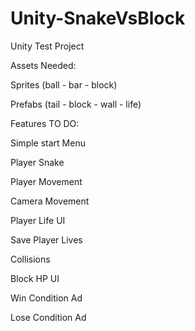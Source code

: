# Unity-SnakeVsBlock

Unity Test Project

Assets Needed:

Sprites (ball - bar - block)

Prefabs (tail - block - wall - life)


Features TO DO:

Simple start Menu

Player Snake

Player Movement

Camera Movement

Player Life UI

Save Player Lives

Collisions

Block HP UI

Win Condition Ad

Lose Condition Ad
